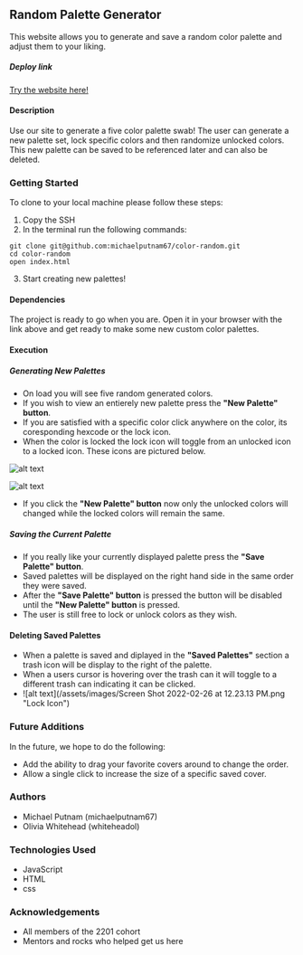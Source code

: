
## Random Palette Generator
This website allows you to generate and save a random color palette and adjust them to your liking. 

##### Deploy link
[Try the website here!](https://michaelputnam67.github.io/color-random/)

#### Description
Use our site to generate a five color palette swab! The user can generate a new palette set, lock specific colors and then randomize unlocked colors. This new palette can be saved to be referenced later and can also be deleted.  

### Getting Started
To clone to your local machine please follow these steps:
1. Copy the SSH
2. In the terminal run the following commands:
```
git clone git@github.com:michaelputnam67/color-random.git
cd color-random
open index.html
```
3. Start creating new palettes! 

#### Dependencies
The project is ready to go when you are. Open it in your browser with the link above and get ready to make some new custom color palettes.

#### Execution
##### Generating New Palettes
- On load you will see five random generated colors. 
- If you wish to view an entierely new palette press the **"New Palette" button**.
- If you are satisfied with a specific color click anywhere on the color, its coresponding hexcode or the lock icon. 
- When the color is locked the lock icon will toggle from an unlocked icon to a locked icon. These icons are pictured below.

![alt text](/color-random/assets/images/Locked-lock.png "Lock Icon")

![alt text](/color-random/assets/images/unlocked-lock.png "Un-Lock Icon")
- If you click the **"New Palette" button** now only the unlocked colors will changed while the locked colors will remain the same. 

##### Saving the Current Palette
- If you really like your currently displayed palette press the **"Save Palette" button**.
- Saved palettes will be displayed on the right hand side in the same order they were saved. 
- After the **"Save Palette" button** is pressed the button will be disabled until the **"New Palette" button** is pressed. 
- The user is still free to lock or unlock colors as they wish. 

#### Deleting Saved Palettes
- When a palette is saved and diplayed in the **"Saved Palettes"** section a trash icon will be display to the right of the palette.
- When a users cursor is hovering over the trash can it will toggle to a different trash can indicating it can be clicked. 
- ![alt text](/assets/images/Screen Shot 2022-02-26 at 12.23.13 PM.png "Lock Icon")

### Future Additions
In the future, we hope to do the following:
- Add the ability to drag your favorite covers around to change the order.
- Allow a single click to increase the size of a specific saved cover.

### Authors
- Michael Putnam (michaelputnam67)
- Olivia Whitehead (whiteheadol)

### Technologies Used
- JavaScript
- HTML
- css

### Acknowledgements
- All members of the 2201 cohort
- Mentors and rocks who helped get us here
